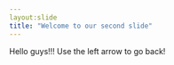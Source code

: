 ```yaml
---
layout:slide
title: "Welcome to our second slide"
---
```

Hello guys!!!
Use the left arrow to go back!

